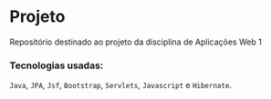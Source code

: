 # Projeto
Repositório destinado ao projeto da disciplina de Aplicações Web 1
### Tecnologias usadas:
`Java`, `JPA`, `Jsf`, `Bootstrap`, `Servlets`, `Javascript` e `Hibernate`.
